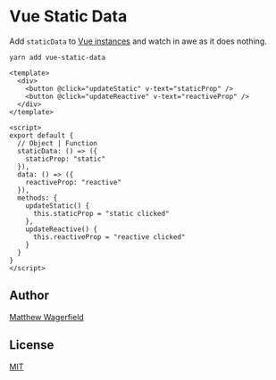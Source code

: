 # Vue Static Data

Add `staticData` to [Vue instances][vue-instances] and watch in awe as it does nothing.

    yarn add vue-static-data

```vue
<template>
  <div>
    <button @click="updateStatic" v-text="staticProp" />
    <button @click="updateReactive" v-text="reactiveProp" />
  </div>
</template>

<script>
export default {
  // Object | Function
  staticData: () => ({
    staticProp: "static"
  }),
  data: () => ({
    reactiveProp: "reactive"
  }),
  methods: {
    updateStatic() {
      this.staticProp = "static clicked"
    },
    updateReactive() {
      this.reactiveProp = "reactive clicked"
    }
  }
}
</script>
```

## Author

[Matthew Wagerfield][github]

## License

[MIT][mit]

[vue-instances]: https://vuejs.org/v2/guide/instance
[mit]: https://opensource.org/licenses/MIT
[github]: https://github.com/wagerfield
